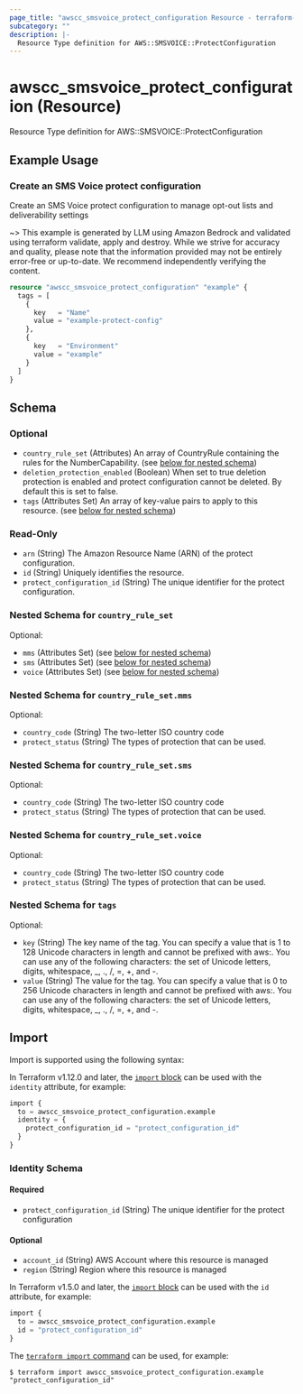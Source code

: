 ```yaml
---
page_title: "awscc_smsvoice_protect_configuration Resource - terraform-provider-awscc"
subcategory: ""
description: |-
  Resource Type definition for AWS::SMSVOICE::ProtectConfiguration
---
```


# awscc_smsvoice_protect_configuration (Resource)

Resource Type definition for AWS::SMSVOICE::ProtectConfiguration

## Example Usage

### Create an SMS Voice protect configuration

Create an SMS Voice protect configuration to manage opt-out lists and deliverability settings

~> This example is generated by LLM using Amazon Bedrock and validated using terraform validate, apply and destroy. While we strive for accuracy and quality, please note that the information provided may not be entirely error-free or up-to-date. We recommend independently verifying the content.

```terraform
resource "awscc_smsvoice_protect_configuration" "example" {
  tags = [
    {
      key   = "Name"
      value = "example-protect-config"
    },
    {
      key   = "Environment"
      value = "example"
    }
  ]
}
```

<!-- schema generated by tfplugindocs -->
## Schema

### Optional

- `country_rule_set` (Attributes) An array of CountryRule containing the rules for the NumberCapability. (see [below for nested schema](#nestedatt--country_rule_set))
- `deletion_protection_enabled` (Boolean) When set to true deletion protection is enabled and protect configuration cannot be deleted. By default this is set to false.
- `tags` (Attributes Set) An array of key-value pairs to apply to this resource. (see [below for nested schema](#nestedatt--tags))

### Read-Only

- `arn` (String) The Amazon Resource Name (ARN) of the protect configuration.
- `id` (String) Uniquely identifies the resource.
- `protect_configuration_id` (String) The unique identifier for the protect configuration.

<a id="nestedatt--country_rule_set"></a>
### Nested Schema for `country_rule_set`

Optional:

- `mms` (Attributes Set) (see [below for nested schema](#nestedatt--country_rule_set--mms))
- `sms` (Attributes Set) (see [below for nested schema](#nestedatt--country_rule_set--sms))
- `voice` (Attributes Set) (see [below for nested schema](#nestedatt--country_rule_set--voice))

<a id="nestedatt--country_rule_set--mms"></a>
### Nested Schema for `country_rule_set.mms`

Optional:

- `country_code` (String) The two-letter ISO country code
- `protect_status` (String) The types of protection that can be used.


<a id="nestedatt--country_rule_set--sms"></a>
### Nested Schema for `country_rule_set.sms`

Optional:

- `country_code` (String) The two-letter ISO country code
- `protect_status` (String) The types of protection that can be used.


<a id="nestedatt--country_rule_set--voice"></a>
### Nested Schema for `country_rule_set.voice`

Optional:

- `country_code` (String) The two-letter ISO country code
- `protect_status` (String) The types of protection that can be used.



<a id="nestedatt--tags"></a>
### Nested Schema for `tags`

Optional:

- `key` (String) The key name of the tag. You can specify a value that is 1 to 128 Unicode characters in length and cannot be prefixed with aws:. You can use any of the following characters: the set of Unicode letters, digits, whitespace, _, ., /, =, +, and -.
- `value` (String) The value for the tag. You can specify a value that is 0 to 256 Unicode characters in length and cannot be prefixed with aws:. You can use any of the following characters: the set of Unicode letters, digits, whitespace, _, ., /, =, +, and -.

## Import

Import is supported using the following syntax:

In Terraform v1.12.0 and later, the [`import` block](https://developer.hashicorp.com/terraform/language/import) can be used with the `identity` attribute, for example:

```terraform
import {
  to = awscc_smsvoice_protect_configuration.example
  identity = {
    protect_configuration_id = "protect_configuration_id"
  }
}
```

<!-- schema generated by tfplugindocs -->
### Identity Schema

#### Required

- `protect_configuration_id` (String) The unique identifier for the protect configuration

#### Optional

- `account_id` (String) AWS Account where this resource is managed
- `region` (String) Region where this resource is managed

In Terraform v1.5.0 and later, the [`import` block](https://developer.hashicorp.com/terraform/language/import) can be used with the `id` attribute, for example:

```terraform
import {
  to = awscc_smsvoice_protect_configuration.example
  id = "protect_configuration_id"
}
```

The [`terraform import` command](https://developer.hashicorp.com/terraform/cli/commands/import) can be used, for example:

```shell
$ terraform import awscc_smsvoice_protect_configuration.example "protect_configuration_id"
```
